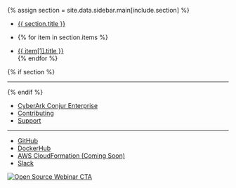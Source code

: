 {% assign section = site.data.sidebar.main[include.section] %}

<ul class="sidebar-nav list-unstyled">
  <li class="section">
    <a href="{{ section.path }}">{{ section.title }}</a>
  <li>

  {% for item in section.items %}
    <li class="item"><a href="{{ item[1].path }}">{{ item[1].title }}</a></li>
  {% endfor %}
</ul>

{% if section %}
<hr/>
{% endif %}

<ul class="sidebar-nav list-unstyled">
  <li class="item"><a href="https://www.cyberark.com/products/privileged-account-security-solution/cyberark-conjur/" target="_blank">CyberArk Conjur Enterprise</a></li>
  <li class="item"><a href="https://github.com/cyberark/conjur/blob/master/CONTRIBUTING.md">Contributing</a></li>
  <li class="item"><a href="/support.html">Support</a></li>
</ul>

<hr/>

<ul class="sidebar-nav list-unstyled">
  <li class="item"><a id="side-nav-button-github" class="event-click" href="https://github.com/cyberark/conjur" target="_blank"><i class="fa fa-github-alt"></i> GitHub</a></li>
  <li class="item"><a id="side-nav-button-dockerhub" class="event-click" href="https://hub.docker.com/r/cyberark/conjur/" target="_blank"><div class="icon-docker-hub"></div> DockerHub</a></li>
  <li class="item coming-soon"><a id="side-nav-button-cloud-formation" class="event-click" href="#"><i class="fa fa-cloud"></i> AWS CloudFormation <span>(Coming Soon)</span></a></li>
  <li class="item"><a id="side-nav-button-slack" class="event-click" href="https://slackin-conjur.herokuapp.com/" target="_blank"><i class="fa fa-slack"></i> Slack</a></li>
</ul>

<a href="http://lp.cyberark.com/Open-Source-DevOps-Webinar-Registration.html"><img src="/img/cta/cybr_webinar_cta.svg" alt="Open Source Webinar CTA"></a>
